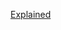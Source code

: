 [Explained](https://leetcode.com/problems/majority-element-ii/discuss/3177394/Best-C++-4-solutions-oror-Boyer-Moore-Voting-Algorithm-oror-Hash-Table-oror-Sorting-oror-One-Stop-Sol.)